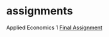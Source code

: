 # assignments
Applied Economics 1
[Final Assignment](https://github.com/anna-luo/assignments/blob/master/Python-Final-Assignment.ipynb)
